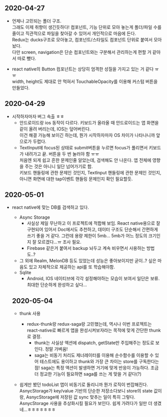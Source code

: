 <!-- ## [https://expo.io/@dongqui9/rn_weather](https://expo.io/@dongqui9/rn_weather) -->

## 2020-04-27
- 언제나 고민되는 폴더 구조.<br>
그래도 이제 취향이 생긴듯하다! 컴포넌트, 기능 단위로 모아 놓는게 폴더/파일 수를 줄이고 직관적으로 파일을 찾아갈 수 있어서 개인적으로 마음에 든다.<br>
Redux는 ducks구조로 모아놓고, 컴포넌트/스타일도 컴포넌트 단위로 붙여서 모아놨다.<br>
다만 screen, navigation은 단순 컴포넌트와는 구분해서 관리하는게 편할 거 같아서 따로 뺐다.

- react native의 Button 컴포넌트는 상당히 엄격한 성질을 가지고 있는 거 같다 ㅠㅠ <br> width, height도 제대로 안 먹혀서 TouchableOpacity를 이용해 커스텀 버튼을 만들었다.

## 2020-04-29
- 시작하자마자 버그 속출 ㅎㅎ<br>
  - 안드로이드랑 ios 동작이 다르다. 키보드가 올라올 때 안드로이드는 앱 화면을 같이 올려 버리는데, IOS는 덮어버린다.<br>
    이건 해결 가능해 보이긴 하는데, 뭔가 시작하자마자 OS 차이가 나타나니까 앞으로가 두렵다.
  - TextInput에 focus된 상태로 submit버튼을 누르면 focus가 풀리면서 키보드가 내려가고 끝. 버튼을 두 번 눌러야 함 ㅠㅠ<br>
    처음엔 되게 쉽고 흔한 문제인줄 알았는데, 검색해도 안 나온다. 앱 전체에 영향을 주는 것은 아니니 일단 넘어가기로 함.<br>
    키보드 핸들링에 관한 문제인 것인지, TextInput 핸들링에 관한 문제인 것인지, 아니면 화면에 대한 tap이벤트 핸들링 문제인지 확인 필요할듯.
    
## 2020-05-01
- react native에 맞는 DB를 검색하고 있다.
  - Async Storage
    - 사실상 제일 무난하고 이 프로젝트에 적합해 보임. React native용으로 잘 구현되어 있어서 Doc에서도 추천하고, 데이터 구조도 단순해서 간편하게 쓰기 좋을 거 같다. 그런데 용량 제한이 5mb... 5mb가 어느 정도의 크기인지 잘 모르겠다...ㅠ 조사 필요.
    - Firebase 같은거 붙여서 backup 놔두고 계속 비우면서 사용하는 방법도..?
  - 그 외에 Realm, MelonDB 등도 있었는데 성능은 좋아보이지만 굳이..? 싶은 마음도 있고 자체적으로 제공하는 api를 또 학습해야함.
  - Sqlite
    - Android, IOS 네이티브에 각각 설정해야하는 모습이 보여서 일단은 보류. 최대한 단순하게 완성하고 싶다...
  

  ## 2020-05-04
  - thunk 사용
    - redux-thunk랑 redux-saga랑 고민했는데, 역시나 이번 프로젝트는 react-native로 빠르게 앱을 완성시켜보자라는 목적에 맞게 간단한 thunk로 결정.
      - thunk는 사실상 액션에 dispatch, getState만 주입해주는 정도로 보인다. 정말 가벼움! 
      - saga는 비동기 처리도 제너레이터를 이용해 순수함수를 이용할 수 있어 테스트에도 용이하고 thunk와 가장 큰 차이는 store를 구독한다는 점! saga는 특정 액션이 발생하면 거기에 맞게 반응이 가능하다. 조금 더 정교한 기능이 필요하면 saga를 쓰는 게 맞을 거 같다(?)
  
  - 
    쉽게만 봤던 todoList 앱이 비동기로 돌리니까 뭔가 로직이 번잡해진다. AsnycStorage가 key/value 기반의 단순한 저장소다보니 store의 state 값이랑, AsnycStorage에 저장된 값 sync 맞추는 일이 특히 그렇다. AsnycStorage 사용을 추상화시킬 필요가 보인다. 
    쉽게 가려다가 일만 더 생겼네...ㅎㅎㅎㅎㅎㅎㅎ